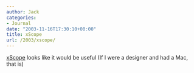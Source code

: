```yaml
---
author: Jack
categories:
- Journal
date: "2003-11-16T17:30:10+00:00"
title: xScope
url: /2003/xscope/
---
```


[xScope][1] looks like it would be useful (If I were a designer and had a Mac, that is)

 [1]: http://www.iconfactory.com/xs_home.asp "Your Quality Freeware Icons Hub (xs_home.asp)"